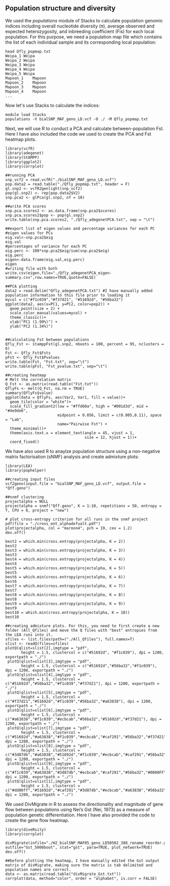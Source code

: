 ## Population structure and diversity

We used the _populations_ module of Stacks to calculate population genomic indices including overall nucleotide diversity (π), average observed and expected heterozygosity, and inbreeding coefficient (Fis) for each local population.
For this purpose, we need a population map file which contains the list of each individual sample and its corresponding local population:

```
head Qfly_popmap.txt
Weipa_1	Weipa
Weipa_2	Weipa
Weipa_3	Weipa
Weipa_4	Weipa
Weipa_5	Weipa
Mapoon_1	Mapoon
Mapoon_2	Mapoon
Mapoon_3	Mapoon
Mapoon_4	Mapoon
...
```

Now let's use Stacks to calculate the indices:
```
module load Stacks
populations -V bialSNP_MAF_geno_LD.vcf -O ./ -M Qfly_popmap.txt 
```

Next, we will use R to conduct a PCA and calculate between-population Fst. Here I have also included the code we used to create the PCA and Fst heatmap plots.

```
library(vcfR)
library(adegenet)
library(StAMPP)
library(ggplot2)
library(corrplot)

##running PCA
snp_vcf2 = read.vcfR("./bialSNP_MAF_geno_LD.vcf")
pop.data2 = read.table("./Qfly_popmap.txt", header = F)
gl.snp2 <- vcfR2genlight(snp_vcf2)
pop(gl.snp2) <- rep(pop.data2$V2)
snp.pca2 <- glPca(gl.snp2, nf = 10)

##write PCA scores
snp.pca.scores2 <- as.data.frame(snp.pca2$scores)
snp.pca.scores2$pop <- pop(gl.snp2)
write.table(snp.pca.scores2, "./Qfly_adegenetPCA.txt", sep = "\t")

##export list of eigen values and percentage variances for each PC
#eigen values for PCs
eig.val<-snp.pca2$eig
eig.val
#percentages of variance for each PC
eig.perc <- 100*snp.pca2$eig/sum(snp.pca2$eig)
eig.perc
eigen<-data.frame(eig.val,eig.perc)
eigen
#writing file with both
write.csv(eigen,file="./Qfly_adegenetPCA_eigen-summary.csv",row.names=TRUE,quote=FALSE)

##PCA plotting
data2 = read.delim("Qfly_adegenetPCA.txt") #I have manually added population information to this file prior to loading it
mycol = c("#f1c039","#f37d21", "#51692d", "#56ba32")
ggplot(data2, aes(x=PC1, y=PC2, color=pop2)) +
  geom_point(size = 2) + 
  scale_color_manual(values=mycol) +
  theme_classic()+
  xlab("PC1 (1.99%)") +
  ylab("PC2 (1.34%)")


##calculating Fst between populations
Qfly_Fst <- stamppFst(gl.snp2, nboots = 100, percent = 95, nclusters = 6)
Fst <- Qfly_Fst$Fsts
pFst <- Qfly_Fst$Pvalues
write.table(Fst, "Fst.txt", sep="\t")
write.table(pFst, "Fst_pvalue.txt", sep="\t")

##creating heatmap
# Melt the correlation matrix
Q_Fst <- as.matrix(read.table("Fst.txt"))
QflyFs <- melt(Q_Fst, na.rm = TRUE)
summary(QflyFs$value)
ggplot(data = QflyFs, aes(Var2, Var1, fill = value))+
  geom_tile(color = "white")+
  scale_fill_gradient2(low = "#ffd60a", high = "#001d3d", mid = "#4e9de6", 
                       midpoint = 0.056, limit = c(0.005,0.11), space = "Lab", 
                       name="Pairwise Fst") +
  theme_minimal()+ 
  theme(axis.text.x = element_text(angle = 45, vjust = 1, 
                                   size = 12, hjust = 1))+
  coord_fixed()
  ```
  
  
We have also used R to anaylze population structure using a non-negative matrix factorisation (sNMF) analysis  and create admixture plots:
```
library(LEA)
library(pophelper)

##creating input files
vcf2geno(input.file = "bialSNP_MAF_geno_LD.vcf", output.file = "Qff.geno")

##snmf clustering
projectalpha = NULL
projectalpha = snmf("Qff.geno", K = 1:10, repetitions = 50, entropy = T, CPU = 8, project = "new")

# plot cross-entropy criterion for all runs in the snmf project
pdf(file = "./cross_ent_alphadefualt.pdf")
plot(projectalpha, col = "maroon4", pch = 19, cex = 1.2)
dev.off()

best2 = which.min(cross.entropy(projectalpha, K = 2))
best2
best3 = which.min(cross.entropy(projectalpha, K = 3))
best3
best4 = which.min(cross.entropy(projectalpha, K = 4))
best4
best5 = which.min(cross.entropy(projectalpha, K = 5))
best5
best6 = which.min(cross.entropy(projectalpha, K = 6))
best6
best7 = which.min(cross.entropy(projectalpha, K = 7))
best7
best8 = which.min(cross.entropy(projectalpha, K = 8))
best8
best9 = which.min(cross.entropy(projectalpha, K = 9))
best9
best10 = which.min(cross.entropy(projectalpha, K = 10))
best10

##creating admixture plots. For this, you need to first create a new folder (All_Qfiles) and move the Q files with "best" entropies from the LEA runs into it. 
sfiles <- list.files(path=("./All_Qfiles"), full.names=T)
slist <- readQ(files=sfiles)
plotQ(qlist=slist[2],imgtype = "pdf",
       height = 1.5, clustercol = c("#51692d", "#f1c039"), dpi = 1200, exportpath = "./")
 plotQ(qlist=slist[3],imgtype = "pdf",
       height = 1.5, clustercol = c("#51692d","#56ba32","#f1c039"), dpi = 1200, exportpath = "./")
 plotQ(qlist=slist[4],imgtype = "pdf",
       height = 1.5, clustercol = c("#51692d","#56ba32","#f1c039","#f37d21"), dpi = 1200, exportpath = "./")
 plotQ(qlist=slist[5],imgtype = "pdf",
       height = 1.5, clustercol = c("#f37d21","#51692d","#f1c039","#56ba32","#a63838"), dpi = 1200, exportpath = "./")
 plotQ(qlist=slist[6],imgtype = "pdf",
       height = 1.5, clustercol = c("#a63838","#f1c039","#ecbcab","#56ba32","#51692d","#f37d21"), dpi = 1200, exportpath = "./")
 plotQ(qlist=slist[7],imgtype = "pdf",
       height = 1.5, clustercol = c("#51692d","#a63838","#f1c039","#ecbcab","#caf291","#56ba32","#f37d21"), dpi = 1200, exportpath = "./")
 plotQ(qlist=slist[8],imgtype = "pdf",
       height = 1.5, clustercol = c("#3d87db","#a63838","#51692d","#f1c039","#ecbcab","#caf291","#56ba32","#f37d21"), dpi = 1200, exportpath = "./")
 plotQ(qlist=slist[9],imgtype = "pdf",
       height = 1.5, clustercol = c("#f1c039","#a63838","#3d87db","#ecbcab","#caf291","#56ba32","#0000FF","#51692d","#f37d21"), dpi = 1200, exportpath = "./")
 plotQ(qlist=slist[1],imgtype = "pdf",
       height = 1.5, clustercol = c("#dd00ff","#51692d","#caf291","#3d87db","#ecbcab","#a63838","#56ba32","#0000FF","#f1c039","#f37d21"), dpi = 1200, exportpath = "./") 
```

We used DivMigrate in R to assess the directionality and magnitude of gene flow between populations using Nei’s Gst (Nei, 1973) as a measure of population genetic differentiation. Here I have also provided the code to create the gene flow heatmap.
```
library(diveRsity)
library(corrplot)

divMigrate(infile="./H2_bialSNP_MAF05_geno_LD50502_388_rename_reorder.gen", outfile="Gst_5000boot", stat="gst", para=TRUE, plot_network=TRUE)
dev.off()

##before plotting the heatmap, I have manually edited the Gst output matrix of divMigrate, making sure the matrix is tab delimited and population names are correct.
data <- as.matrix(read.table("divMigrate_Gst.txt"))
corrplot(data, method="color", order = "alphabet", is.corr = FALSE)
```
